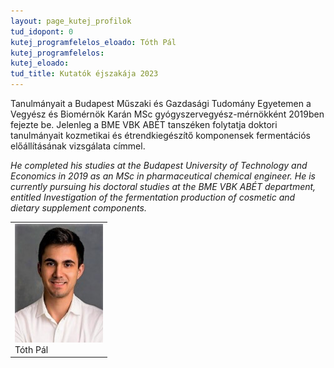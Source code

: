 ```yaml
---
layout: page_kutej_profilok
tud_idopont: 0
kutej_programfelelos_eloado: Tóth Pál
kutej_programfelelos: 
kutej_eloado:
tud_title: Kutatók éjszakája 2023
---
```

Tanulmányait a Budapest Műszaki és Gazdasági Tudomány Egyetemen a Vegyész és Biomérnök Karán MSc gyógyszervegyész-mérnökként 2019ben fejezte be. Jelenleg a BME VBK ABÉT tanszéken folytatja doktori tanulmányait kozmetikai és étrendkiegészítő komponensek fermentációs előállításának vizsgálata címmel.

_He completed his studies at the Budapest University of Technology and Economics in 2019 as an MSc in pharmaceutical chemical engineer. He is currently pursuing his doctoral studies at the BME VBK ABÉT department, entitled Investigation of the fermentation production of cosmetic and dietary supplement components._

 <table class="picture">
<tr>
<td>

<div class="gallery">
    <img src="images/Toth_Pal.png" max-width="250" max-height="200">
  <div class="desc">Tóth Pál</div>
</div>

</td>
</tr>
</table>
